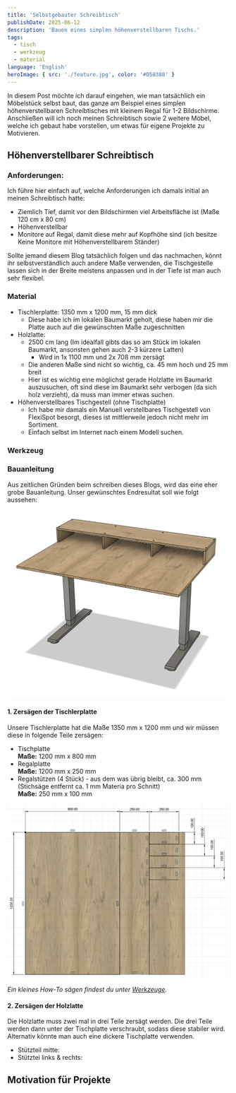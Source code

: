 ```yaml
---
title: 'Selbstgebauter Schreibtisch'
publishDate: 2025-06-12
description: 'Bauen eines simplen höhenverstellbaren Tischs.'
tags:
  - tisch
  - werkzeug
  - material
language: 'English'
heroImage: { src: './feature.jpg', color: '#D58388' }
---
```


In diesem Post möchte ich darauf eingehen, wie man tatsächlich ein Möbelstück selbst baut, das ganze am Beispiel eines simplen höhenverstellbaren Schreibtisches mit kleinem Regal für 1-2 Bildschirme.
Anschließen will ich noch meinen Schreibtisch sowie 2 weitere Möbel, welche ich gebaut habe vorstellen, um etwas für eigene Projekte zu Motivieren.

## Höhenverstellbarer Schreibtisch

### Anforderungen: 

Ich führe hier einfach auf, welche Anforderungen ich damals initial an meinen Schreibtisch hatte:
 - Ziemlich Tief, damit vor den Bildschirmen viel Arbeitsfläche ist (Maße 120 cm x 80 cm)
 - Höhenverstellbar
 - Monitore auf Regal, damit diese mehr auf Kopfhöhe sind (ich besitze Keine Monitore mit Höhenverstellbarem Ständer)

Sollte jemand diesem Blog tatsächlich folgen und das nachmachen, könnt ihr selbstverständlich auch andere Maße verwenden, die Tischgestelle lassen sich in der Breite meistens anpassen und in der Tiefe ist man auch sehr flexibel.

### Material
 - Tischlerplatte: 1350 mm x 1200 mm, 15 mm dick
   - Diese habe ich im lokalen Baumarkt geholt, diese haben mir die Platte auch auf die gewünschten Maße zugeschnitten
 - Holzlatte: 
   - 2500 cm lang (Im idealfall gibts das so am Stück im lokalen Baumarkt, ansonsten gehen auch 2-3 kürzere Latten)
     - Wird in 1x 1100 mm und 2x 70ß mm zersägt
   - Die anderen Maße sind nicht so wichtig, ca. 45 mm hoch und 25 mm breit
   - Hier ist es wichtig eine möglichst gerade Holzlatte im Baumarkt auszusuchen, oft sind diese im Baumarkt sehr verbogen (da sich holz verzieht), da muss man immer etwas suchen.
 - Höhenverstellbares Tischgestell (ohne Tischplatte)
   - Ich habe mir damals ein Manuell verstellbares Tischgestell von FlexiSpot besorgt, dieses ist mittlerweile jedoch nicht mehr im Sortiment.
   - Einfach selbst im Internet nach einem Modell suchen.

### Werkzeug

### Bauanleitung

Aus zeitlichen Gründen beim schreiben dieses Blogs, wird das eine eher grobe Bauanleitung.
Unser gewünschtes Endresultat soll wie folgt aussehen:

![desk](desk.png)

#### 1. Zersägen der Tischlerplatte

Unsere Tischlerplatte hat die Maße 1350 mm x 1200 mm und wir müssen diese in folgende Teile zersägen:
 - Tischplatte <br>
   **Maße:** 1200 mm x 800 mm
 - Regalplatte <br>
   **Maße:** 1200 mm x 250 mm
 - Regalstützen (4 Stück) - aus dem was übrig bleibt, ca. 300 mm (Stichsäge entfernt ca. 1 mm Materia pro Schnitt) <br>
   **Maße:** 250 mm x 100 mm

![Tischlerplatte](tischlerplatte.png)

*Ein kleines How-To sägen findest du unter <a href="/blog/tools">Werkzeuge</a>.*

#### 2. Zersägen der Holzlatte

Die Holzlatte muss zwei mal in drei Teile zersägt werden.
Die drei Teile werden dann unter der Tischplatte verschraubt, sodass diese stabiler wird.
Alternativ könnte man auch eine dickere Tischplatte verwenden.

 - Stützteil mitte:
 - Stütztei links & rechts:

## Motivation für Projekte